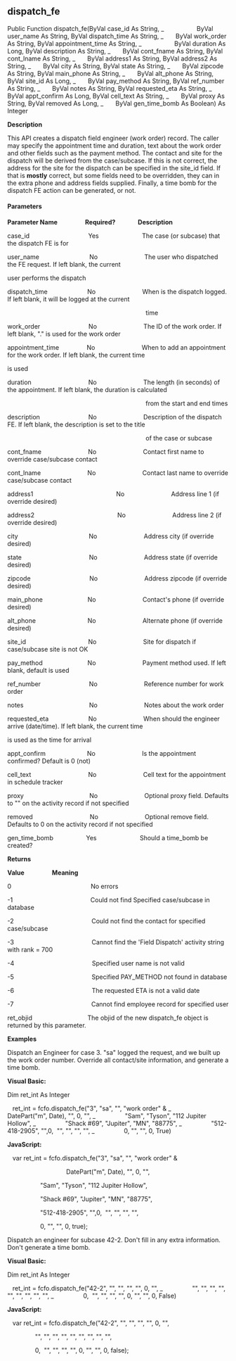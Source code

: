 dispatch_fe
-----------

Public Function dispatch_fe(ByVal case_id As String, _
                  ByVal user_name As String, ByVal dispatch_time As String, _
      ByVal work_order As String, ByVal appointment_time As String, _
                  ByVal duration As Long, ByVal description As String, _
      ByVal cont_fname As String, ByVal cont_lname As String, _
      ByVal address1 As String, ByVal address2 As String, _
      ByVal city As String, ByVal state As String, _
      ByVal zipcode As String, ByVal main_phone As String, _
      ByVal alt_phone As String, ByVal site_id As Long, _
      ByVal pay_method As String, ByVal ref_number As String, _
      ByVal notes As String, ByVal requested_eta As String, _
      ByVal appt_confirm As Long, ByVal cell_text As String, _
      ByVal proxy As String, ByVal removed As Long, _
      ByVal gen_time_bomb As Boolean) As Integer

**Description**

This API creates a dispatch field engineer (work order) record. The caller may specify the appointment time and duration, text about the work order and other fields such as the payment method. The contact and site for the dispatch will be derived from the case/subcase. If this is not correct, the address for the site for the dispatch can be specified in the site_id field. If that is **mostly** correct, but some fields need to be overridden, they can in the extra phone and address fields supplied. Finally, a time bomb for the dispatch FE action can be generated, or not.

#### Parameters
**Parameter Name**                **Required?**             **Description**

case_id                                  Yes                         The case (or subcase) that the dispatch FE is for

user_name                             No                           The user who dispatched the FE request. If left blank, the current

user performs the dispatch

dispatch_time                       No                           When is the dispatch logged. If left blank, it will be logged at the current

                                                                                time

work_order                            No                           The ID of the work order. If left blank, "." is used for the work order

appointment_time                No                           When to add an appointment for the work order. If left blank, the current time

is used

duration                                 No                           The length (in seconds) of the appointment. If left blank, the duration is calculated

                                                                                from the start and end times

description                            No                           Description of the dispatch FE. If left blank, the description is set to the title

                                                                                of the case or subcase

cont_fname                           No                           Contact first name to override case/subcase contact

cont_lname                           No                           Contact last name to override case/subcase contact

address1                                                No                           Address line 1 (if override desired)

address2                                                No                           Address line 2 (if override desired)

city                                         No                           Address city (if override desired)

state                                       No                           Address state (if override desired)

zipcode                                  No                           Address zipcode (if override desired)

main_phone                          No                           Contact's phone (if override desired)

alt_phone                              No                           Alternate phone (if override desired)

site_id                                    No                           Site for dispatch if case/subcase site is not OK

pay_method                          No                           Payment method used. If left blank, default is used

ref_number                            No                           Reference number for work order

notes                                      No                           Notes about the work order

requested_eta                       No                           When should the engineer arrive (date/time). If left blank, the current time

is used as the time for arrival

appt_confirm                        No                           Is the appointment confirmed? Default is 0 (not)

cell_text                                 No                           Cell text for the appointment in schedule tracker

proxy                                      No                           Optional proxy field. Defaults to "" on the activity record if not specified

removed                                 No                           Optional remove field. Defaults to 0 on the activity record if not specified

gen_time_bomb                   Yes                         Should a time_bomb be created?

**Returns**

**Value**                **Meaning**

0                                              No errors

-1                                             Could not find Specified case/subcase in database

-2                                             Could not find the contact for specified case/subcase

-3                                             Cannot find the 'Field Dispatch' activity string with rank = 700

-4                                             Specified user name is not valid

-5                                             Specified PAY_METHOD not found in database

-6                                             The requested ETA is not a valid date

-7                                             Cannot find employee record for specified user

ret_objid                                The objid of the new dispatch_fe object is returned by this parameter.

**Examples**

 Dispatch an Engineer for case 3. "sa" logged the request, and we built up the work order number. Override all contact/site information, and generate a time bomb.

**Visual Basic:**

Dim ret_int As Integer

   ret_int = fcfo.dispatch_fe("3", "sa", "", "work order" & _
                               DatePart("m", Date), "", 0, "", _
                "Sam", "Tyson", "112 Jupiter Hollow", _
                "Shack #69", "Jupiter", "MN", "88775", _
                "512-418-2905", "",0,  "", "", "", "", _
                0, "", "", 0, True)

**JavaScript:**

   var ret_int = fcfo.dispatch_fe("3", "sa", "", "work order" &

                                  DatePart("m", Date), "", 0, "",

                   "Sam", "Tyson", "112 Jupiter Hollow",

                   "Shack #69", "Jupiter", "MN", "88775",

                   "512-418-2905", "",0,  "", "", "", "",

                   0, "", "", 0, true);

 Dispatch an engineer for subcase 42-2. Don't fill in any extra information. Don't generate a time bomb.

**Visual Basic:**

Dim ret_int As Integer

   ret_int = fcfo.dispatch_fe("42-2", "", "", "", "", 0, "", _
                "", "", "", "", "", "", "", "", "", _
                0,  "", "", "", "", 0, "", "", 0, False)

**JavaScript:**

   var ret_int = fcfo.dispatch_fe("42-2", "", "", "", "", 0, "",

                "", "", "", "", "", "", "", "", "",

                0,  "", "", "", "", 0, "", "", 0, false);